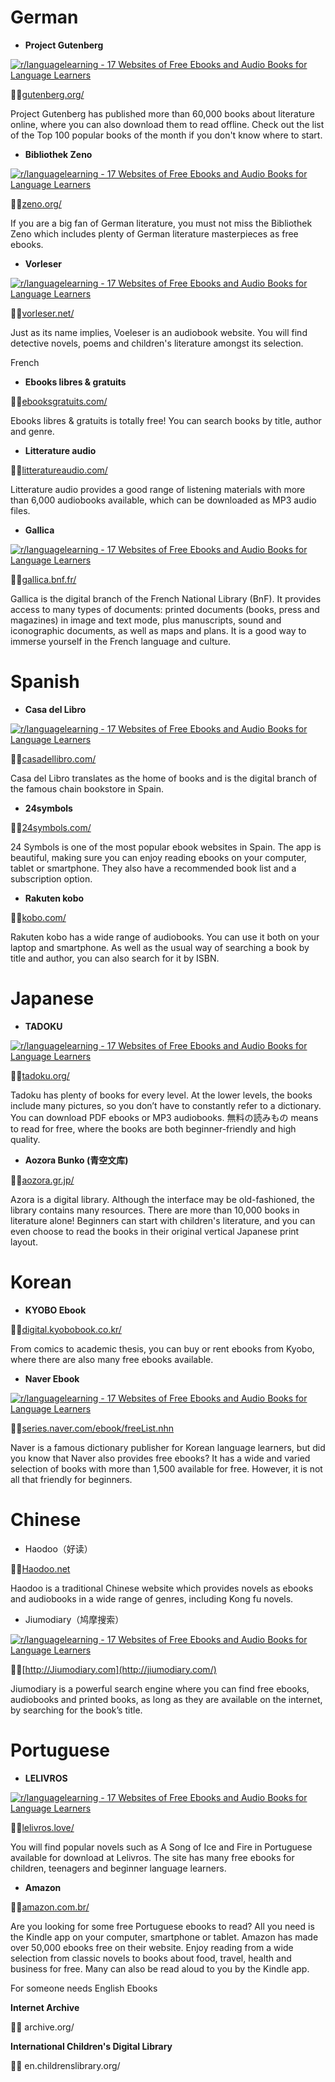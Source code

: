 # German

-   **Project Gutenberg**
    

[![r/languagelearning - 17 Websites of Free Ebooks and Audio Books for Language Learners](https://preview.redd.it/csgb9jmmg4x41.png?width=1080&format=png&auto=webp&s=bd6d3c045a835031f1382da62f3dc6c350e0f57e)](https://preview.redd.it/csgb9jmmg4x41.png?width=1080&format=png&auto=webp&s=bd6d3c045a835031f1382da62f3dc6c350e0f57e)

👩‍🏫[gutenberg.org/](http://gutenberg.org/)

Project Gutenberg has published more than 60,000 books about literature online, where you can also download them to read offline. Check out the list of the Top 100 popular books of the month if you don't know where to start.

-   **Bibliothek Zeno**
    

[![r/languagelearning - 17 Websites of Free Ebooks and Audio Books for Language Learners](https://preview.redd.it/6tigri6pg4x41.png?width=1080&format=png&auto=webp&s=b4aaa4511f453d0d079c6434141da9187394060f)](https://preview.redd.it/6tigri6pg4x41.png?width=1080&format=png&auto=webp&s=b4aaa4511f453d0d079c6434141da9187394060f)

👨‍🏫[zeno.org/](http://zeno.org/)

If you are a big fan of German literature, you must not miss the Bibliothek Zeno which includes plenty of German literature masterpieces as free ebooks.

-   **Vorleser**
    

[![r/languagelearning - 17 Websites of Free Ebooks and Audio Books for Language Learners](https://preview.redd.it/advkmijrg4x41.png?width=1080&format=png&auto=webp&s=65b55439b56ef1c37d3526d3ac6dde83b51c6251)](https://preview.redd.it/advkmijrg4x41.png?width=1080&format=png&auto=webp&s=65b55439b56ef1c37d3526d3ac6dde83b51c6251)

👨‍🎓[vorleser.net/](http://vorleser.net/)

Just as its name implies, Voeleser is an audiobook website. You will find detective novels, poems and children's literature amongst its selection.

French

-   **Ebooks libres & gratuits**
    

👩‍🎓[ebooksgratuits.com/](http://ebooksgratuits.com/)

Ebooks libres & gratuits is totally free! You can search books by title, author and genre.

-   **Litterature audio**
    

👩‍🏫[litteratureaudio.com/](http://litteratureaudio.com/)

Litterature audio provides a good range of listening materials with more than 6,000 audiobooks available, which can be downloaded as MP3 audio files.

-   **Gallica**
    

[![r/languagelearning - 17 Websites of Free Ebooks and Audio Books for Language Learners](https://preview.redd.it/4f6q354xg4x41.jpg?width=1080&format=pjpg&auto=webp&s=accad9e3de2060250072c0ade7155f7c11b977c6)](https://preview.redd.it/4f6q354xg4x41.jpg?width=1080&format=pjpg&auto=webp&s=accad9e3de2060250072c0ade7155f7c11b977c6)

👨‍🎓[gallica.bnf.fr/](http://gallica.bnf.fr/)

Gallica is the digital branch of the French National Library (BnF). It provides access to many types of documents: printed documents (books, press and magazines) in image and text mode, plus manuscripts, sound and iconographic documents, as well as maps and plans. It is a good way to immerse yourself in the French language and culture.

# Spanish

-   **Casa del Libro**
    

[![r/languagelearning - 17 Websites of Free Ebooks and Audio Books for Language Learners](https://preview.redd.it/wrub0t2zg4x41.png?width=1080&format=png&auto=webp&s=f9b0b148a79381e0767da7cd4478aa28743ef9b6)](https://preview.redd.it/wrub0t2zg4x41.png?width=1080&format=png&auto=webp&s=f9b0b148a79381e0767da7cd4478aa28743ef9b6)

👩‍🎓[casadellibro.com/](http://casadellibro.com/)

Casa del Libro translates as the home of books and is the digital branch of the famous chain bookstore in Spain.

-   **24symbols**
    

  

👨‍🏫[24symbols.com/](http://24symbols.com/)

24 Symbols is one of the most popular ebook websites in Spain. The app is beautiful, making sure you can enjoy reading ebooks on your computer, tablet or smartphone. They also have a recommended book list and a subscription option.

-   **Rakuten kobo**
    

  

👩‍🏫[kobo.com/](http://kobo.com/)

Rakuten kobo has a wide range of audiobooks. You can use it both on your laptop and smartphone. As well as the usual way of searching a book by title and author, you can also search for it by ISBN.

# Japanese

-   **TADOKU**
    

[![r/languagelearning - 17 Websites of Free Ebooks and Audio Books for Language Learners](https://preview.redd.it/y1l08ao0h4x41.png?width=1080&format=png&auto=webp&s=0ce7b8fe72b8bdb1512996afe3eeac5932ff4bca)](https://preview.redd.it/y1l08ao0h4x41.png?width=1080&format=png&auto=webp&s=0ce7b8fe72b8bdb1512996afe3eeac5932ff4bca)

👨‍🎓[tadoku.org/](http://tadoku.org/)

Tadoku has plenty of books for every level. At the lower levels, the books include many pictures, so you don’t have to constantly refer to a dictionary. You can download PDF ebooks or MP3 audiobooks. 無料の読みもの means to read for free, where the books are both beginner-friendly and high quality.

-   **Aozora Bunko (青空文库)**
    

  

👩‍🎓[aozora.gr.jp/](http://aozora.gr.jp/)

Azora is a digital library. Although the interface may be old-fashioned, the library contains many resources. There are more than 10,000 books in literature alone! Beginners can start with children's literature, and you can even choose to read the books in their original vertical Japanese print layout.

# Korean

-   **KYOBO Ebook**
    

  

👨‍🏫[digital.kyobobook.co.kr/](http://digital.kyobobook.co.kr/)

From comics to academic thesis, you can buy or rent ebooks from Kyobo, where there are also many free ebooks available.

-   **Naver Ebook**
    

[![r/languagelearning - 17 Websites of Free Ebooks and Audio Books for Language Learners](https://preview.redd.it/vidlohu2h4x41.png?width=1080&format=png&auto=webp&s=9d9733e6f42f81fe728f4afc11c038e4fb2e23c6)](https://preview.redd.it/vidlohu2h4x41.png?width=1080&format=png&auto=webp&s=9d9733e6f42f81fe728f4afc11c038e4fb2e23c6)

👩‍🏫[series.naver.com/ebook/freeList.nhn](http://series.naver.com/ebook/freeList.nhn)

Naver is a famous dictionary publisher for Korean language learners, but did you know that Naver also provides free ebooks? It has a wide and varied selection of books with more than 1,500 available for free. However, it is not all that friendly for beginners.

# Chinese

-   Haodoo（好读）
    

👨‍🎓[Haodoo.net](https://link.zhihu.com/?target=http%3A//haodoo.net)

Haodoo is a traditional Chinese website which provides novels as ebooks and audiobooks in a wide range of genres, including Kong fu novels. 

-   Jiumodiary（鸠摩搜索）
    

[![r/languagelearning - 17 Websites of Free Ebooks and Audio Books for Language Learners](https://preview.redd.it/47ctd0mah4x41.png?width=1796&format=png&auto=webp&s=0619615da488dce9712de5d2ee433cc534b8f4ed)](https://preview.redd.it/47ctd0mah4x41.png?width=1796&format=png&auto=webp&s=0619615da488dce9712de5d2ee433cc534b8f4ed)

👩‍🎓[http://Jiumodiary.com](http://jiumodiary.com/)

Jiumodiary is a powerful search engine where you can find free ebooks, audiobooks and printed books, as long as they are available on the internet, by searching for the book’s title.

# Portuguese

-   **LELIVROS**
    

[![r/languagelearning - 17 Websites of Free Ebooks and Audio Books for Language Learners](https://preview.redd.it/xotk75t4h4x41.jpg?width=1080&format=pjpg&auto=webp&s=e1e087dafd433f7a8f55e2c9b3391f3dbab2a466)](https://preview.redd.it/xotk75t4h4x41.jpg?width=1080&format=pjpg&auto=webp&s=e1e087dafd433f7a8f55e2c9b3391f3dbab2a466)

👨‍🏫[lelivros.love/](http://lelivros.love/)

You will find popular novels such as A Song of Ice and Fire in Portuguese available for download at Lelivros. The site has many free ebooks for children, teenagers and beginner language learners.

-   **Amazon**
    

  

👩‍🏫[amazon.com.br/](http://amazon.com.br/)

Are you looking for some free Portuguese ebooks to read? All you need is the Kindle app on your computer, smartphone or tablet. Amazon has made over 50,000 ebooks free on their website. Enjoy reading from a wide selection from classic novels to books about food, travel, health and business for free. Many can also be read aloud to you by the Kindle app.

  

For someone needs English Ebooks

**Internet Archive**

👩‍🏫 archive.org/

**International Children's Digital Library**

👨‍🎓 en.childrenslibrary.org/